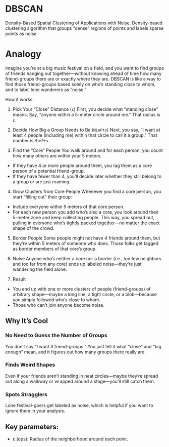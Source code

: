 # DBSCAN
Density-Based Spatial Clustering of Applications with Noise. Density-based clustering algorithm that groups “dense” regions of points and labels sparse points as noise

# Analogy
Imagine you’re at a big music festival on a field, and you want to find groups of friends hanging out together—without knowing ahead of time how many friend-groups there are or exactly where they are. DBSCAN is like a way to find those friend-groups based solely on who’s standing close to whom, and to label lone wanderers as “noise.”

How it works:

1. Pick Your “Close” Distance (`ε`)
First, you decide what “standing close” means. Say, “anyone within a 5-meter circle around me.” That radius is `ε`.

2. Decide How Big a Group Needs to Be (`MinPts`)
Next, you say, “I want at least 4 people (including me) within that circle to call it a group.” That number is `MinPts`.

3. Find the “Core” People
You walk around and for each person, you count how many others are within your 5 meters.
- If they have 4 or more people around them, you tag them as a core person of a potential friend-group.
- If they have fewer than 4, you’ll decide later whether they still belong to a group or are just roaming.

4. Grow Clusters from Core People
Whenever you find a core person, you start “filling out” their group:
- Include everyone within 5 meters of that core person.
- For each new person you add who’s also a core, you look around their 5-meter zone and keep collecting people. 
This way, you spread out, pulling in everyone who’s tightly packed together—no matter the exact shape of the crowd.

5. Border People
Some people might not have 4 friends around them, but they’re within 5 meters of someone who does. Those folks get tagged as border members of that core’s group.

6. Noise
Anyone who’s neither a core nor a border (i.e., too few neighbors and too far from any core) ends up labeled noise—they’re just wandering the field alone.

7. Result
- You end up with one or more clusters of people (friend-groups) of arbitrary shape—maybe a long line, a tight circle, or a blob—because you simply followed who’s close to whom.
- Those who can’t join anyone become noise.

## Why It’s Cool
### No Need to Guess the Number of Groups
You don’t say “I want 3 friend-groups.” You just tell it what “close” and “big enough” mean, and it figures out how many groups there really are.

### Finds Weird Shapes
Even if your friends aren’t standing in neat circles—maybe they’re spread out along a walkway or wrapped around a stage—you’ll still catch them.

### Spots Stragglers
Lone festival-goers get labeled as noise, which is helpful if you want to ignore them in your analysis.


## Key parameters:
- ε (eps): Radius of the neighborhood around each point.